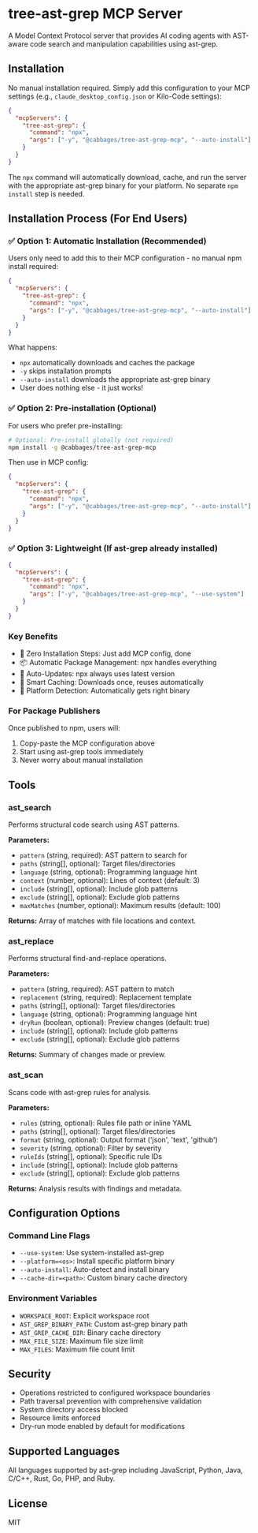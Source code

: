 # tree-ast-grep MCP Server

A Model Context Protocol server that provides AI coding agents with AST-aware code search and manipulation capabilities using ast-grep.

## Installation

No manual installation required. Simply add this configuration to your MCP settings (e.g., `claude_desktop_config.json` or Kilo-Code settings):

```json
{
  "mcpServers": {
    "tree-ast-grep": {
      "command": "npx",
      "args": ["-y", "@cabbages/tree-ast-grep-mcp", "--auto-install"]
    }
  }
}
```

The `npx` command will automatically download, cache, and run the server with the appropriate ast-grep binary for your platform. No separate `npm install` step is needed.

## Installation Process (For End Users)

### ✅ Option 1: Automatic Installation (Recommended)
Users only need to add this to their MCP configuration - no manual npm install required:

```json
{
  "mcpServers": {
    "tree-ast-grep": {
      "command": "npx",
      "args": ["-y", "@cabbages/tree-ast-grep-mcp", "--auto-install"]
    }
  }
}
```

What happens:
- `npx` automatically downloads and caches the package
- `-y` skips installation prompts
- `--auto-install` downloads the appropriate ast-grep binary
- User does nothing else - it just works!

### ✅ Option 2: Pre-installation (Optional)
For users who prefer pre-installing:

```bash
# Optional: Pre-install globally (not required)
npm install -g @cabbages/tree-ast-grep-mcp
```

Then use in MCP config:
```json
{
  "mcpServers": {
    "tree-ast-grep": {
      "command": "npx",
      "args": ["-y", "@cabbages/tree-ast-grep-mcp", "--auto-install"]
    }
  }
}
```

### ✅ Option 3: Lightweight (If ast-grep already installed)
```json
{
  "mcpServers": {
    "tree-ast-grep": {
      "command": "npx",
      "args": ["-y", "@cabbages/tree-ast-grep-mcp", "--use-system"]
    }
  }
}
```

### Key Benefits
- 🚀 Zero Installation Steps: Just add MCP config, done
- 📦 Automatic Package Management: npx handles everything
- 🔄 Auto-Updates: npx always uses latest version
- 💾 Smart Caching: Downloads once, reuses automatically
- 🎯 Platform Detection: Automatically gets right binary

### For Package Publishers
Once published to npm, users will:
1. Copy-paste the MCP configuration above
2. Start using ast-grep tools immediately
3. Never worry about manual installation

## Tools

### ast_search

Performs structural code search using AST patterns.

**Parameters:**
- `pattern` (string, required): AST pattern to search for
- `paths` (string[], optional): Target files/directories
- `language` (string, optional): Programming language hint
- `context` (number, optional): Lines of context (default: 3)
- `include` (string[], optional): Include glob patterns
- `exclude` (string[], optional): Exclude glob patterns
- `maxMatches` (number, optional): Maximum results (default: 100)

**Returns:** Array of matches with file locations and context.

### ast_replace

Performs structural find-and-replace operations.

**Parameters:**
- `pattern` (string, required): AST pattern to match
- `replacement` (string, required): Replacement template
- `paths` (string[], optional): Target files/directories
- `language` (string, optional): Programming language hint
- `dryRun` (boolean, optional): Preview changes (default: true)
- `include` (string[], optional): Include glob patterns
- `exclude` (string[], optional): Exclude glob patterns

**Returns:** Summary of changes made or preview.

### ast_scan

Scans code with ast-grep rules for analysis.

**Parameters:**
- `rules` (string, optional): Rules file path or inline YAML
- `paths` (string[], optional): Target files/directories
- `format` (string, optional): Output format ('json', 'text', 'github')
- `severity` (string, optional): Filter by severity
- `ruleIds` (string[], optional): Specific rule IDs
- `include` (string[], optional): Include glob patterns
- `exclude` (string[], optional): Exclude glob patterns

**Returns:** Analysis results with findings and metadata.

## Configuration Options

### Command Line Flags
- `--use-system`: Use system-installed ast-grep
- `--platform=<os>`: Install specific platform binary
- `--auto-install`: Auto-detect and install binary
- `--cache-dir=<path>`: Custom binary cache directory

### Environment Variables
- `WORKSPACE_ROOT`: Explicit workspace root
- `AST_GREP_BINARY_PATH`: Custom ast-grep binary path
- `AST_GREP_CACHE_DIR`: Binary cache directory
- `MAX_FILE_SIZE`: Maximum file size limit
- `MAX_FILES`: Maximum file count limit

## Security

- Operations restricted to configured workspace boundaries
- Path traversal prevention with comprehensive validation
- System directory access blocked
- Resource limits enforced
- Dry-run mode enabled by default for modifications

## Supported Languages

All languages supported by ast-grep including JavaScript, Python, Java, C/C++, Rust, Go, PHP, and Ruby.

## License

MIT